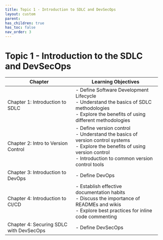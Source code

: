 ```yaml
---
title: Topic 1 - Introduction to SDLC and DevSecOps
layout: custom
parent: 
has_children: true
has_toc: false
nav_order: 3
---
```


# Topic 1 - Introduction to the SDLC and DevSecOps

| Chapter | Learning Objectives |
|---------|---------------------|
| Chapter 1: Introduction to SDLC | - Define Software Development Lifecycle<br>- Understand the basics of SDLC methodologies<br>- Explore the benefits of using different methodologies<br> |
| Chapter 2: Intro to Version Control | - Define version control<br>- Understand the basics of version control systems<br>- Explore the benefits of using version control<br>- Introduction to common version control tools|
| Chapter 3: Introduction to DevOps | - Define  DevOps <br> |
| Chapter 4: Introduction to CI/CD | - Establish effective documentation habits<br>- Discuss the importance of READMEs and wikis<br>- Explore best practices for inline code commenting |  
| Chapter 4: Securing SDLC with DevSecOps | - Define DevSecOps<br> |
